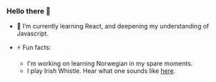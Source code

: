 ### Hello there 👋

<!--
**a-developer-and-her-mac/a-developer-and-her-mac** is a ✨ _special_ ✨ repository because its `README.md` (this file) appears on your GitHub profile.

Here are some ideas to get you started:

- 🔭 I’m currently working on ...
- 🌱 I’m currently learning ...
- 👯 I’m looking to collaborate on ...
- 🤔 I’m looking for help with ...
- 💬 Ask me about ...
- 📫 How to reach me: ...
- 😄 Pronouns: ...
- ⚡ Fun fact: ...
-->


- 🌱 I’m currently learning React, and deepening my understanding of Javascript. 

- ⚡ Fun facts:
  - I'm working on learning Norwegian in my spare moments.
  - I play Irish Whistle. Hear what one sounds like [here](https://www.kerrywhistles.com/product-page/chieftain-v5-low-d-tuneable).

